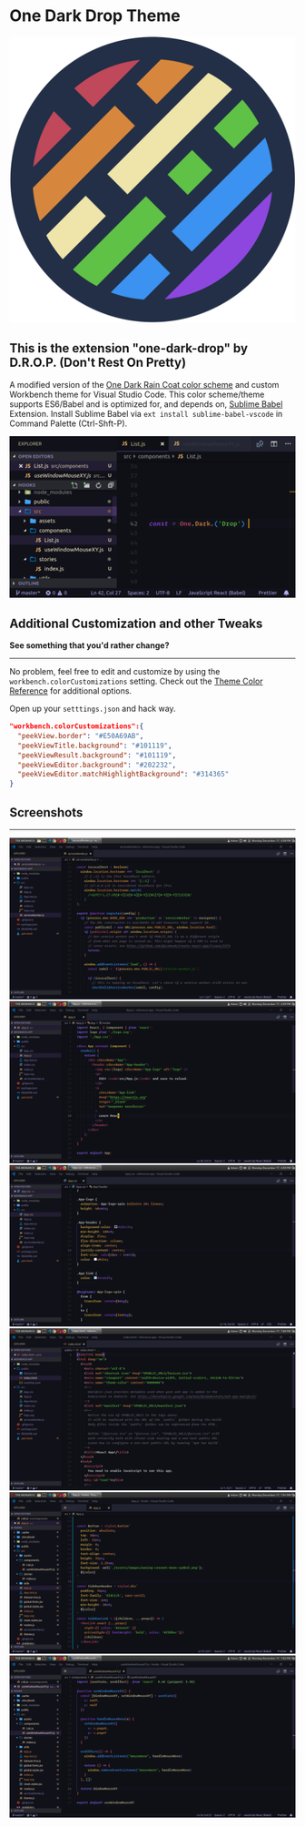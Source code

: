 # One Dark Drop Theme

![One Dark Drop Logo](https://github.com/DontRestOnPretty/vscode-onedark-drop/raw/master/images/icon.png)

## This is the extension "one-dark-drop" by D.R.O.P. (Don't Rest On Pretty)

A modified version of the [One Dark Rain Coat color scheme](https://marketplace.visualstudio.com/items?itemName=ginfuru.ginfuru-onedark-raincoat-theme) and custom Workbench theme for Visual Studio Code.
This color scheme/theme supports ES6/Babel and is optimized for, and depends on, [Sublime Babel](https://marketplace.visualstudio.com/items?itemName=joshpeng.sublime-babel-vscode) Extension. Install Sublime Babel via `ext install sublime-babel-vscode` in Command Palette \(Ctrl-Shft-P\).

![One Dark Drop](https://github.com/DontRestOnPretty/vscode-onedark-drop/raw/master/images/Screenshot_2018-12-17_7.png)

## Additional Customization and other Tweaks

**See something that you'd rather change?**

---

No problem, feel free to edit and customize by using the `workbench.colorCustomizations` setting. Check out the [Theme Color Reference](https://code.visualstudio.com/docs/getstarted/theme-color-reference) for additional options.

Open up your `setttings.json` and hack way.

```json
"workbench.colorCustomizations":{
  "peekView.border": "#E50A69AB",
  "peekViewTitle.background": "#101119",
  "peekViewResult.background": "#101119",
  "peekViewEditor.background": "#202232",
  "peekViewEditor.matchHighlightBackground": "#314365"
}
```

## Screenshots

---

![Screenshot Service Worker](https://github.com/DontRestOnPretty/vscode-onedark-drop/raw/master/images/Screenshot_2018-12-17_1.png)
![Screenshot Create-React-App](https://github.com/DontRestOnPretty/vscode-onedark-drop/raw/master/images/Screenshot_2018-12-17_2.png)
![Screenshot CSS](https://github.com/DontRestOnPretty/vscode-onedark-drop/raw/master/images/Screenshot_2018-12-17_3.png)
![Screenshot HTML](https://github.com/DontRestOnPretty/vscode-onedark-drop/raw/master/images/Screenshot_2018-12-17_4.png)
![Screenshot Sytled-Components](https://github.com/DontRestOnPretty/vscode-onedark-drop/raw/master/images/Screenshot_2018-12-17_5.png)
![Screenshot React Hooks](https://github.com/DontRestOnPretty/vscode-onedark-drop/raw/master/images/Screenshot_2018-12-17_6.png)

